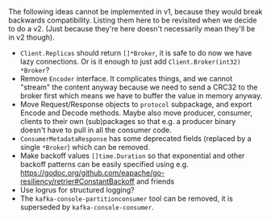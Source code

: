 The following ideas cannot be implemented in v1, because they would break backwards compatibility. Listing them here to be revisited when we decide to do a v2. (Just because they're here doesn't necessarily mean they'll be in v2 though).

- `Client.Replicas` should return `[]*Broker`, it is safe to do now we have lazy connections. Or is it enough to just add `Client.Broker(int32) *Broker`?
- Remove `Encoder` interface. It complicates things, and we cannot "stream" the content anyway because we need to send a CRC32 to the broker first which means we have to buffer the value in memory anyway.
- Move Request/Response objects to `protocol` subpackage, and export Encode and Decode methods. Maybe also move producer, consumer, clients to their own (sub)packages so that e.g. a producer binary doesn't have to pull in all the consumer code.
- `ConsumerMetadataResponse` has some deprecated fields (replaced by a single `*Broker`) which can be removed.
- Make backoff values `[]time.Duration` so that exponential and other backoff patterns can be easily specified using e.g. https://godoc.org/github.com/eapache/go-resiliency/retrier#ConstantBackoff and friends
- Use logrus for structured logging?
- The `kafka-console-partitionconsumer` tool can be removed, it is superseded by `kafka-console-consumer`.